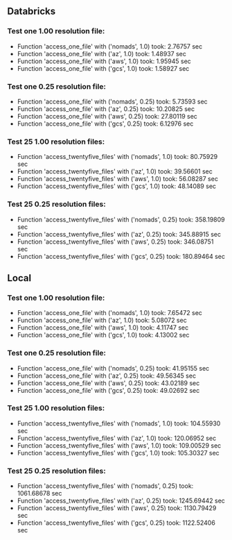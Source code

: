 ## Databricks                                                                      
### Test one 1.00 resolution file:
- Function 'access_one_file' with ('nomads', 1.0) took: 2.76757 sec
- Function 'access_one_file' with ('az', 1.0) took: 1.48937 sec
- Function 'access_one_file' with ('aws', 1.0) took: 1.95945 sec
- Function 'access_one_file' with ('gcs', 1.0) took: 1.58927 sec

### Test one 0.25 resolution file:
- Function 'access_one_file' with ('nomads', 0.25) took: 5.73593 sec
- Function 'access_one_file' with ('az', 0.25) took: 10.20825 sec
- Function 'access_one_file' with ('aws', 0.25) took: 27.80119 sec
- Function 'access_one_file' with ('gcs', 0.25) took: 6.12976 sec

### Test 25 1.00 resolution files:
- Function 'access_twentyfive_files' with ('nomads', 1.0) took: 80.75929 sec
- Function 'access_twentyfive_files' with ('az', 1.0) took: 39.56601 sec
- Function 'access_twentyfive_files' with ('aws', 1.0) took: 56.08287 sec
- Function 'access_twentyfive_files' with ('gcs', 1.0) took: 48.14089 sec

### Test 25 0.25 resolution files:
- Function 'access_twentyfive_files' with ('nomads', 0.25) took: 358.19809 sec
- Function 'access_twentyfive_files' with ('az', 0.25) took: 345.88915 sec
- Function 'access_twentyfive_files' with ('aws', 0.25) took: 346.08751 sec
- Function 'access_twentyfive_files' with ('gcs', 0.25) took: 180.89464 sec

## Local
### Test one 1.00 resolution file:
- Function 'access_one_file' with ('nomads', 1.0) took: 7.65472 sec
- Function 'access_one_file' with ('az', 1.0) took: 5.08072 sec
- Function 'access_one_file' with ('aws', 1.0) took: 4.11747 sec
- Function 'access_one_file' with ('gcs', 1.0) took: 4.13002 sec

### Test one 0.25 resolution file:
- Function 'access_one_file' with ('nomads', 0.25) took: 41.95155 sec
- Function 'access_one_file' with ('az', 0.25) took: 49.56345 sec
- Function 'access_one_file' with ('aws', 0.25) took: 43.02189 sec
- Function 'access_one_file' with ('gcs', 0.25) took: 49.02692 sec

### Test 25 1.00 resolution files:
- Function 'access_twentyfive_files' with ('nomads', 1.0) took: 104.55930 sec
- Function 'access_twentyfive_files' with ('az', 1.0) took: 120.06952 sec
- Function 'access_twentyfive_files' with ('aws', 1.0) took: 109.00529 sec
- Function 'access_twentyfive_files' with ('gcs', 1.0) took: 105.30327 sec

### Test 25 0.25 resolution files:
- Function 'access_twentyfive_files' with ('nomads', 0.25) took: 1061.68678 sec
- Function 'access_twentyfive_files' with ('az', 0.25) took: 1245.69442 sec
- Function 'access_twentyfive_files' with ('aws', 0.25) took: 1130.79429 sec
- Function 'access_twentyfive_files' with ('gcs', 0.25) took: 1122.52406 sec
